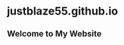 # justblaze55.github.io
<!DOCTYPE html>
<html lang="en">

<head>
    <meta charset="UTF-8">
    <meta name="viewport"
     content="width=device-width,
      initial-scale=1.0">
    <title>GIF Background Example</title>
    <style>
        body {
            background-image: url
            ('[https://media.geeksforgeeks.org/
              wp-content/uploads/20240503171539
              /GeeksforGeeksInterviewSeriesPractice
              ToCrackCodingRounds.gif](https://www.google.com/url?sa=i&url=https%3A%2F%2Fgiphy.com%2Fexplore%2Fmatrix4&psig=AOvVaw3-_m6ykCu8vu6YbSMsZ9lr&ust=1742320430971000&source=images&cd=vfe&opi=89978449&ved=0CBMQjRxqFwoTCIjYqsXXkYwDFQAAAAAdAAAAABAE)');
            background-size: cover;
            background-repeat: no-repeat;
            background-position: center center;
            height: 100vh;
            margin: 0;
        }
    </style>
</head>

<body>
    <h2>Welcome to My Website</h2>
</body>

</html>
